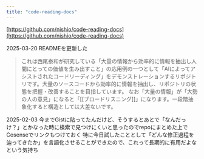 ```yaml
---
title: "code-reading-docs"
---
```


[https://github.com/nishio/code-reading-docs](https://github.com/nishio/code-reading-docs)

2025-03-20
READMEを更新した
> これは西尾泰和が研究している「大量の情報から効率的に情報を抽出し人間にとっての価値を生み出すこと」の応用例の一つとして「AIによってアシストされたコードリーディング」をデモンストレーションするリポジトリです。大量のソースコードから効率的に情報を抽出し、リポジトリの状態を把握・改善することを目指しています。
>  なお「大量の情報」が「大勢の人の意見」になると「[[ブロードリスニング]]」になります。一段階抽象化すると構造としては大差ないです。

2025-02-03
今までGistに貼ってたんだけど、そうするとあとで「なんだっけ？」とかなった時に検索で見つけにくいと思ったのでrepoにまとめた上でCosenseでリンクもつけておく
特に今日試したこととして「どんな修正過程を辿ってきたか」を言語化させることができたので、これって長期的に有用だよなという気持ち


